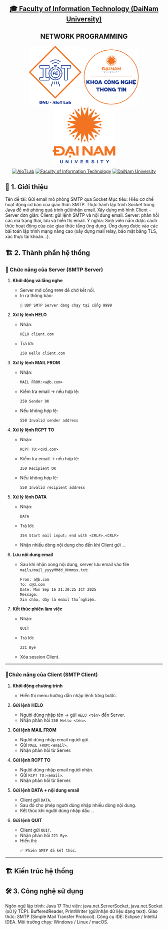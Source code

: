 <h2 align="center">
    <a href="https://dainam.edu.vn/vi/khoa-cong-nghe-thong-tin">
    🎓 Faculty of Information Technology (DaiNam University)
    </a>
</h2>
<h2 align="center">
   NETWORK PROGRAMMING
</h2>
<div align="center">
    <p align="center">
        <img src="docs/aiotlab_logo.png" alt="AIoTLab Logo" width="170"/>
        <img src="docs/fitdnu_logo.png" alt="AIoTLab Logo" width="180"/>
        <img src="docs/dnu_logo.png" alt="DaiNam University Logo" width="200"/>
    </p>

[![AIoTLab](https://img.shields.io/badge/AIoTLab-green?style=for-the-badge)](https://www.facebook.com/DNUAIoTLab)
[![Faculty of Information Technology](https://img.shields.io/badge/Faculty%20of%20Information%20Technology-blue?style=for-the-badge)](https://dainam.edu.vn/vi/khoa-cong-nghe-thong-tin)
[![DaiNam University](https://img.shields.io/badge/DaiNam%20University-orange?style=for-the-badge)](https://dainam.edu.vn)

</div>

## 📖 1. Giới thiệu
Tên đề tài: Gửi email mô phỏng SMTP qua Socket
Mục tiêu:
Hiểu cơ chế hoạt động cơ bản của giao thức SMTP.
Thực hành lập trình Socket trong Java để mô phỏng quá trình gửi/nhận email.
Xây dựng mô hình Client – Server đơn giản:
Client: gửi lệnh SMTP và nội dung email.
Server: phản hồi các mã trạng thái, lưu và hiển thị email.
Ý nghĩa:
Sinh viên nắm được cách thức hoạt động của các giao thức tầng ứng dụng.
Ứng dụng được vào các bài toán lập trình mạng nâng cao (xây dựng mail relay, bảo mật bằng TLS, xác thực tài khoản…).

## 🏗️ 2. Thành phần hệ thống
### 🔹 Chức năng của Server (SMTP Server)
1. **Khởi động và lắng nghe**
   - Server mở cổng `9999` để chờ kết nối.
   - In ra thông báo:
     ```
     📡 UDP SMTP Server đang chạy tại cổng 9999
     ```

2. **Xử lý lệnh HELO**
   - Nhận:  
     ```
     HELO client.com
     ```
   - Trả lời:  
     ```
     250 Hello client.com
     ```

3. **Xử lý lệnh MAIL FROM**
   - Nhận:  
     ```
     MAIL FROM:<a@b.com>
     ```
   - Kiểm tra email → nếu hợp lệ:  
     ```
     250 Sender OK
     ```
   - Nếu không hợp lệ:  
     ```
     550 Invalid sender address
     ```

4. **Xử lý lệnh RCPT TO**
   - Nhận:  
     ```
     RCPT TO:<c@d.com>
     ```
   - Kiểm tra email → nếu hợp lệ:  
     ```
     250 Recipient OK
     ```
   - Nếu không hợp lệ:  
     ```
     550 Invalid recipient address
     ```

5. **Xử lý lệnh DATA**
   - Nhận:  
     ```
     DATA
     ```
   - Trả lời:  
     ```
     354 Start mail input; end with <CRLF>.<CRLF>
     ```
   - Nhận nhiều dòng nội dung cho đến khi Client gửi `.`.

6. **Lưu nội dung email**
   - Sau khi nhận xong nội dung, server lưu email vào file `mails/mail_yyyyMMdd_HHmmss.txt`:
     ```
     From: a@b.com
     To: c@d.com
     Date: Mon Sep 16 21:30:25 ICT 2025
     Message:
     Xin chào, đây là email thử nghiệm.
     ```

7. **Kết thúc phiên làm việc**
   - Nhận:  
     ```
     QUIT
     ```
   - Trả lời:  
     ```
     221 Bye
     ```
   - Xóa session Client.

---

### 🔹Chức năng của Client (SMTP Client)

1. **Khởi động chương trình**
   - Hiển thị menu hướng dẫn nhập lệnh từng bước.

2. **Gửi lệnh HELO**
   - Người dùng nhập tên → gửi `HELO <tên>` đến Server.
   - Nhận phản hồi `250 Hello <tên>`.

3. **Gửi lệnh MAIL FROM**
   - Người dùng nhập email người gửi.
   - Gửi `MAIL FROM:<email>`.
   - Nhận phản hồi từ Server.

4. **Gửi lệnh RCPT TO**
   - Người dùng nhập email người nhận.
   - Gửi `RCPT TO:<email>`.
   - Nhận phản hồi từ Server.

5. **Gửi lệnh DATA + nội dung email**
   - Client gửi `DATA`.
   - Sau đó cho phép người dùng nhập nhiều dòng nội dung.
   - Kết thúc khi người dùng nhập dấu `.`.

6. **Gửi lệnh QUIT**
   - Client gửi `QUIT`.
   - Nhận phản hồi `221 Bye`.
   - Hiển thị:  
     ```
     ✅ Phiên SMTP đã kết thúc.
     ```

---

## 🏗 Kiến trúc hệ thống

## 🛠️ 3. Công nghệ sử dụng
Ngôn ngữ lập trình: Java 17
Thư viện:
java.net.ServerSocket, java.net.Socket (xử lý TCP).
BufferedReader, PrintWriter (gửi/nhận dữ liệu dạng text).
Giao thức: SMTP (Simple Mail Transfer Protocol).
Công cụ IDE: Eclipse / IntelliJ IDEA.
Môi trường chạy: Windows / Linux / macOS.